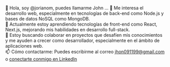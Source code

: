 
👋 Hola, soy @jorianom, puedes llamarme John ...
👀 Me interesa el desarrollo web, especialmente en tecnologías de back-end como Node.js y bases de datos NoSQL como MongoDB.  
🌱 Actualmente estoy aprendiendo tecnologías de front-end como React, Next.js, mejorando mis habilidades en desarrollo full-stack.  
💞️ Estoy buscando colaborar en proyectos que desafíen mis conocimientos y me ayuden a crecer como desarrollador, especialmente en el ámbito de aplicaciones web.  
📫 Cómo contactarme: Puedes escribirme al correo jhon091199@gmail.com o [conectarte conmigo en LinkedIn](https://www.linkedin.com/in/jorianom)

<!---
jorianom/jorianom is a ✨ special ✨ repository because its `README.md` (this file) appears on your GitHub profile.
You can click the Preview link to take a look at your changes.
--->
